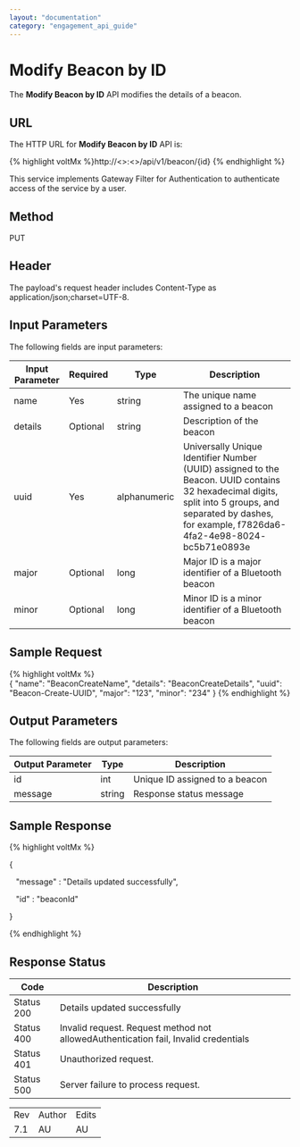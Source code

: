 ```yaml
---
layout: "documentation"
category: "engagement_api_guide"
---
```

                            


Modify Beacon by ID
===================

The **Modify Beacon by ID** API modifies the details of a beacon.

URL
---

The HTTP URL for **Modify Beacon by ID** API is:

{% highlight voltMx %}http://<<host>>:<<port>>/api/v1/beacon/{id}
{% endhighlight %}

This service implements Gateway Filter for Authentication to authenticate access of the service by a user.

Method
------

PUT

Header
------

The payload's request header includes Content-Type as application/json;charset=UTF-8.

Input Parameters
----------------

The following fields are input parameters:

  
| Input Parameter | Required | Type | Description |
| --- | --- | --- | --- |
| name | Yes | string | The unique name assigned to a beacon |
| details | Optional | string | Description of the beacon |
| uuid | Yes | alphanumeric | Universally Unique Identifier Number (UUID) assigned to the Beacon. UUID contains 32 hexadecimal digits, split into 5 groups, and separated by dashes, for example, f7826da6-4fa2-4e98-8024- bc5b71e0893e |
| major | Optional | long | Major ID is a major identifier of a Bluetooth beacon |
| minor | Optional | long | Minor ID is a minor identifier of a Bluetooth beacon |

Sample Request
--------------

{% highlight voltMx %}            
            {
  "name": "BeaconCreateName",
  "details": "BeaconCreateDetails",
  "uuid": "Beacon-Create-UUID",
  "major": "123",
  "minor": "234"
}
{% endhighlight %}

Output Parameters
-----------------

The following fields are output parameters:

  
| Output Parameter | Type | Description |
| --- | --- | --- |
| id | int | Unique ID assigned to a beacon |
| message | string | Response status message |

Sample Response
---------------

{% highlight voltMx %}

{

   "message" : "Details updated successfully",

   "id" : "beaconId"

}


{% endhighlight %}

Response Status
---------------

  
| Code | Description |
| --- | --- |
| Status 200 | Details updated successfully |
| Status 400 | Invalid request. Request method not allowedAuthentication fail, Invalid credentials |
| Status 401 | Unauthorized request. |
| Status 500 | Server failure to process request. |

<table class="TableStyle-RevisionTable" cellspacing="0" style="mc-table-style: url('../Resources/TableStyles/RevisionTable.css');" data-mc-conditions="Default.HTML"><colgroup><col class="TableStyle-RevisionTable-Column-Column1"> <col class="TableStyle-RevisionTable-Column-Column1"> <col class="TableStyle-RevisionTable-Column-Column1"></colgroup><tbody><tr class="TableStyle-RevisionTable-Body-Body1"><td class="TableStyle-RevisionTable-BodyE-Column1-Body1">Rev</td><td class="TableStyle-RevisionTable-BodyE-Column1-Body1">Author</td><td class="TableStyle-RevisionTable-BodyD-Column1-Body1">Edits</td></tr><tr class="TableStyle-RevisionTable-Body-Body1"><td class="TableStyle-RevisionTable-BodyB-Column1-Body1">7.1</td><td class="TableStyle-RevisionTable-BodyB-Column1-Body1">AU</td><td class="TableStyle-RevisionTable-BodyA-Column1-Body1">AU</td></tr></tbody></table>

